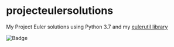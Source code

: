 # projecteulersolutions
My Project Euler solutions using Python 3.7 and my [eulerutil library](https://github.com/baloghd/eulerutil)

![Badge](https://projecteuler.net/profile/baloghd.png)
